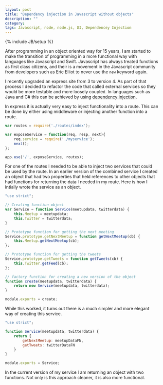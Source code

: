 ```yaml
---
layout: post
title: "Dependency injection in Javascript without objects"
description: ""
category: 
tags: Javascript, node, node.js, DI, Dependencey Injection
---
```

{% include JB/setup %}

After programming in an object oriented way for 15 years, I am started to make the transition of programming in a more functional way 
with languages like Javascript and Swift. Javascript has always treated functions as first class citizens, and their is a movement in 
the Javascript community from developers such as Eric Elliot to never use the `new` keyword again.

I recently upgraded an express site from 3 to version 4. As part of that process I decided to refactor the code that called external 
services so they would be more testable and more loosely coupled. In languages such as Java and C# this can be achieved by using 
[dependency injection](https://en.wikipedia.org/wiki/Dependency_injection). 

In express it is actually very easy to inject functionality into a route. This can be done by either using middleware or 
injecting another function into a route.

```javascript
var routes = require('./routes/index');

var exposeService = function(req, resp, next){
    req.service = require('./myservice');
    next();
};

app.use('/', exposeService, routes);
```

For one of the routes I needed to be able to inject two services that could be used by the route. In an earlier version of the 
combined service I created an object that had two properties that held references to other objects that had functions for 
returning the data I needed in my route. Here is how I intially wrote the service as an object.

```javascript
"use strict";

// Creating function object
var Service = function Service(meetupdata, twitterdata) {
	this.Meetup = meetupdata;
	this.Twitter = twitterdata;
}

// Prototype function for getting the next meeting
Service.prototype.getNextMeetup = function getNextMeetup(cb) {
	this.Meetup.getNextMeetup(cb);
};

// Prototype function for getting the tweets
Service.prototype.getTweets = function getTweets(cb) {
	this.Twitter.getFeed(cb);
};

// factory function for creating a new version of the object
function create(meetupdata, twitterdata) {
	return new Service(meetupdata, twitterdata); 
}

module.exports = create;
```

While this worked, it turns out there is a much simpler and more elegant way of creating this service.

```Javascript
"use strict";

function Service(meetupdata, twitterdata) {
	return {
        getNextMeetup: meetupDataFN,
        getTweets: twitterDataFN
    }
}

module.exports = Service;
```

In the current version of my service I am returning an object with two functions. Not only is this approach cleaner, it is also more functional. 